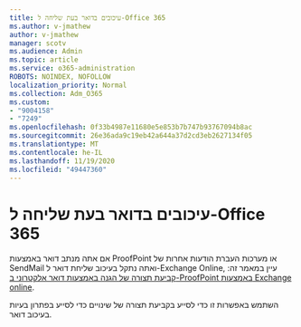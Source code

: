 ```yaml
---
title: עיכובים בדואר בעת שליחה ל-Office 365
ms.author: v-jmathew
author: v-jmathew
manager: scotv
ms.audience: Admin
ms.topic: article
ms.service: o365-administration
ROBOTS: NOINDEX, NOFOLLOW
localization_priority: Normal
ms.collection: Adm_O365
ms.custom:
- "9004158"
- "7249"
ms.openlocfilehash: 0f33b4987e11680e5e853b7b747b93767094b8ac
ms.sourcegitcommit: 26e36ada9c19eb42a644a37d2cd3eb2627134f05
ms.translationtype: MT
ms.contentlocale: he-IL
ms.lasthandoff: 11/19/2020
ms.locfileid: "49447360"
---
```

# <a name="mail-delays-when-sending-to-office-365"></a>עיכובים בדואר בעת שליחה ל-Office 365

אם אתה מנתב דואר באמצעות ProofPoint או מערכות העברת הודעות אחרות של SendMail ואתה נתקל בעיכוב שליחת דואר ל-Exchange Online, עיין במאמר זה: [קביעת תצורה של הגנה באמצעות דואר אלקטרוני ב-ProofPoint באמצעות Exchange online](https://docs.microsoft.com/exchange/troubleshoot/email-delivery/configure-proofpoint-with-exchange).

השתמש באפשרות זו כדי לסייע בקביעת תצורה של שינויים כדי לסייע בפתרון בעיות בעיכוב דואר.
